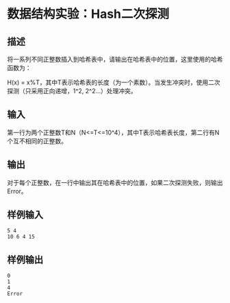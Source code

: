 # 数据结构实验：Hash二次探测

## 描述

将一系列不同正整数插入到哈希表中，请输出在哈希表中的位置，这里使用的哈希函数为：

H(x) = x%T，其中T表示哈希表的长度（为一个素数）。当发生冲突时，使用二次探测（只采用正向递增，1^2, 2^2...）处理冲突。

## 输入

第一行为两个正整数T和N（N<=T<=10^4），其中T表示哈希表长度，第二行有N个互不相同的正整数。

## 输出

对于每个正整数，在一行中输出其在哈希表中的位置，如果二次探测失败，则输出Error。

## 样例输入

```
5 4
10 6 4 15
```

## 样例输出

```
0
1
4
Error
```